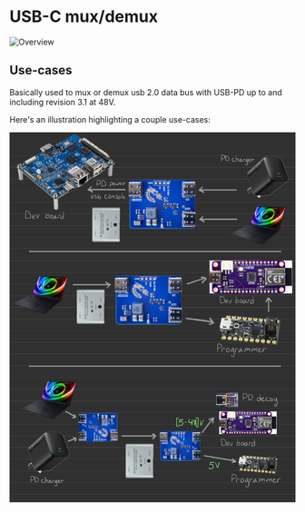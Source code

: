 # USB-C mux/demux

![Overview](assets/img/overview.jpg)

## Use-cases

Basically used to mux or demux usb 2.0 data bus with USB-PD up to and including
revision 3.1 at 48V.

Here's an illustration highlighting a couple use-cases:

![Use-Cases](assets/img/use-cases.jpg)
